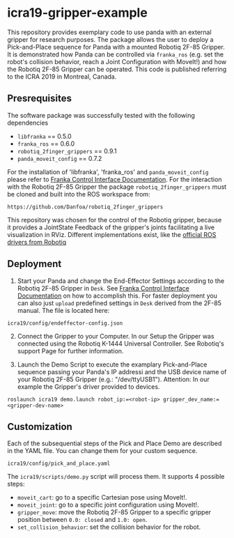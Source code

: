 # icra19-gripper-example
This repository provides exemplary code to use panda with an external gripper for research purposes. The package allows the user to deploy a Pick-and-Place sequence for Panda with a mounted Robotiq 2F-85 Gripper.
It is demonstrated how Panda can be controlled via `franka_ros`
(e.g. set the robot's collision behavior, reach a Joint Configuration with MoveIt!) and how the Robotiq 2F-85 Gripper can be operated. This code is published referring to the ICRA 2019 in Montreal, Canada. 

## Presrequisites
The software package was successfully tested with the following dependencies
  
- `libfranka` == 0.5.0
- `franka_ros` == 0.6.0
- `robotiq_2finger_grippers` == 0.9.1
- `panda_moveit_config` == 0.7.2

For the installation of 'libfranka', 'franka_ros' and `panda_moveit_config` please refer to [Franka Control Interface Documentation](https://frankaemika.github.io/docs/overview.html). For the interaction with the Robotiq 2F-85 Gripper the package `robotiq_2finger_grippers` must be cloned and built into the ROS workspace from:

```
https://github.com/Danfoa/robotiq_2finger_grippers
```

This repository was chosen for the control of the Robotiq gripper, because it provides a JointState Feedback of the gripper's joints facilitating a live visualization in RViz. Different implementations exist, like the [official ROS drivers from Robotiq](https://github.com/ros-industrial/robotiq)


## Deployment
 1. Start your Panda and change the End-Effector Settings according to the Robotiq 2F-85 Gripper in `Desk`. See [Franka Control Interface Documentation](https://frankaemika.github.io/docs/overview.html) on how to accomplish this. For faster deployment you can also just `upload` predefined settings in `Desk` derived from the 2F-85 manual. The file is located here:

```
icra19/config/endeffector-config.json
```

 2. Connect the Gripper to your Computer. In our Setup the Gripper was connected using the Robotiq K-1444 Universal Controller. See Robotiq's support Page for further information.

 3. Launch the Demo Script to execute the examplary Pick-and-Place sequence passing your Panda's IP addressi and the USB device name of your Robotiq 2F-85 Gripper (e.g.: "/dev/ttyUSB1"). Attention: In our example the Gripper's driver provided to devices.

```
roslaunch icra19 demo.launch robot_ip:=<robot-ip> gripper_dev_name:=<gripper-dev-name>
```

## Customization
Each of the subsequential steps of the Pick and Place Demo are described in the YAML file. You can change them for your custom sequence.

```
icra19/config/pick_and_place.yaml
```

The `icra19/scripts/demo.py` script will process them. It supports 4 possible steps:
  
- `moveit_cart`: go to a specific Cartesian pose using MoveIt!.
- `moveit_joint`: go to a specific joint configuration using MoveIt!.
- `gripper_move`: move the Robotiq 2F-85 Gripper to a specific gripper position between `0.0: closed` and `1.0: open`.
- `set_collision_behavior`: set the collision behavior for the robot.

